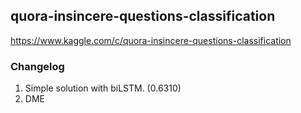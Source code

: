 ## quora-insincere-questions-classification


https://www.kaggle.com/c/quora-insincere-questions-classification

### Changelog 

1. Simple solution with biLSTM. (0.6310)
2. DME 